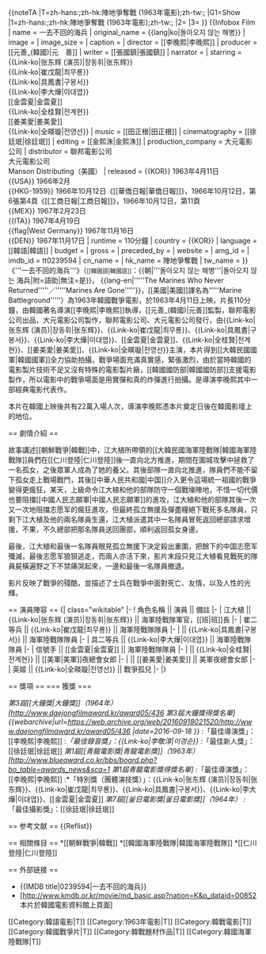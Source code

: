 {{noteTA
|T=zh-hans:;zh-hk:陣地爭奪戰 (1963年電影);zh-tw:;
|G1=Show
|1=zh-hans:;zh-hk:陣地爭奪戰 (1963年電影);zh-tw:;
|2=
|3=
}}
{{Infobox Film
| name           = 一去不回的海兵
| original_name  = {{lang|ko|돌아오지 않는 해병}}
| image          =
| image_size     = 
| caption        = 
| director       = [[李晚熙|李晚熙]]
| producer       = [[元善_(韓國)|元　善]]
| writer         = [[張國鎮|張國鎮]]
| narrator       = 
| starring       = {{Link-ko|张东辉 (演员)|장동휘|张东辉}}<br>{{Link-ko|崔戊龍|최무룡}}<br>{{Link-ko|具鳳書|구봉서}}<br>{{Link-ko|李大燁|이대엽}}<br>[[金雲夏|金雲夏]]<br>{{Link-ko|全桂賢|전계현}}<br>[[姜美愛|姜美愛]]<br>{{Link-ko|全暎璇|전영선}}
| music          = [[田正根|田正根]]
| cinematography = [[徐廷珉|徐廷珉]]
| editing        = [[金熙洙|金熙洙]]
| production_company = 大元電影公司
| distributor    = 聯邦電影公司<br>大元電影公司<br>Manson Distributing（美國）
| released       = {{KOR}} 1963年4月11日<br>{{USA}} 1966年2月<br>{{HKG-1959}} 1966年10月12日<ref>《[[華僑日報|華僑日報]]》，1966年10月12日，第6張第4頁</ref><ref>《[[工商日報|工商日報]]》，1966年10月12日，第11頁</ref><br>{{MEX}} 1967年2月23日<br>{{ITA}} 1967年4月19日<br>{{flag|West Germany}} 1967年11月16日<br>{{DEN}} 1967年11月17日
| runtime        = 110分鐘
| country        = {{KOR}}
| language       = [[韓語|韓語]]
| budget         = 
|  gross              = 
| preceded_by    = 
| website        = 
| amg_id         = 
| imdb_id        = tt0239594 
| cn_name  = 
| hk_name  = 陣地爭奪戰
| tw_name  = 
}}
《'''一去不回的海兵'''》（<small>[[韓國語|韓國語]]</small>：{{朝|'''돌아오지 않는 해병'''|돌아오지 않는 海兵|附=語助|無注=是}}，
{{lang-en|'''''The Marines Who Never Returned'''''／'''''Marines Are Gone'''''}}，[[美國|美國]]譯名為'''''Marine Battleground'''''）為1963年韓國戰爭電影，於1963年4月11日上映，片長110分鐘，由韓國著名導演[[李晚熙|李晚熙]]執導，[[元善_(韓國)|元善]]監製，聯邦電影公司出品，大元電影公司製作，聯邦電影公司、大元電影公司發行，由{{Link-ko|张东辉 (演员)|장동휘|张东辉}}、{{Link-ko|崔戊龍|최무룡}}、{{Link-ko|具鳳書|구봉서}}、{{Link-ko|李大燁|이대엽}}、[[金雲夏|金雲夏]]、{{Link-ko|全桂賢|전계현}}、[[姜美愛|姜美愛]]、{{Link-ko|全暎璇|전영선}}主演，本片得到[[大韓民國國軍|韓國國軍]]全力協助拍攝，戰爭場面充滿真實感，緊張激烈，由於當時韓國的電影製片技術不足又沒有特殊的電影製片廠，[[韓國國防部|韓國國防部]]支援電影製作，所以電影中的戰爭場面是用實彈和真的炸彈進行拍攝。是導演李晚熙其中一部經典電影代表作。

本片在韓國上映後共有22萬入場人次，導演李晚熙憑本片奠定日後在韓國影壇上的地位。

== 劇情介紹 ==

故事講述[[朝鮮戰爭|韓戰]]中，江大植所帶領的[[大韓民國海軍陸戰隊|韓國海軍陸戰隊]]員們在[[仁川登陸|仁川登陸]]後一直向北方推進，期間在圍城攻擊中拯救了一名孤女，之後眾軍人成為了她的養父。其後部隊一直向北推進，隊員們不能不留下孤女走上戰場戰鬥，其後[[中華人民共和國|中国]]介入更令這場統一祖國的戰爭變得更瘋狂，某天，上級命令江大植和他的部隊防守一個戰壕陣地，不惜一切代價也要阻擋[[中國人民志願軍|中國人民志願軍]]的進攻，江大植和他的部隊其後一次又一次地阻擋志愿军的瘋狂進攻，但最終孤立無援及彈盡糧絕下戰死多名隊員，只剩下江大植及他的兩名隊員生還，江大植派遣其中一名隊員冒死返回總部請求增援，不果，不久總部把那名隊員送回團部，順利返回孤女身邊。

最後，江大植和最後一名隊員眼見孤立無援下決定殺出重圍，把餘下的中国志愿军殲滅，最後志愿军狼狽逃走，而兩人亦活下來，影片末段只見江大植看見戰死的隊員屍橫遍野之下不禁痛哭起來，一邊和最後一名隊員撤退。

影片反映了戰爭的殘酷，並描述了士兵在戰爭中面對死亡、友情，以及人性的光輝。

== 演員陣容 ==
{| class="wikitable" 
|- 
! 角色名稱 || 演員 || 備註
|- 
| 江大植 || {{Link-ko|张东辉 (演员)|장동휘|张东辉}} || 海軍陸戰隊軍官，[[班|班]]長
|- 
| 崔二等兵 || {{Link-ko|崔戊龍|최무룡}} || 海軍陸戰隊隊員
|- 
| || {{Link-ko|具鳳書|구봉서}} || 海軍陸戰隊隊員
|- 
| 具二等兵 || {{Link-ko|李大燁|이대엽}} || 海軍陸戰隊隊員
|- 
| 信號手 || [[金雲夏|金雲夏]] || 海軍陸戰隊隊員
|- 
| || {{Link-ko|全桂賢|전계현}} || [[美軍|美軍]]夜總會女郎
|- 
| || [[姜美愛|姜美愛]] || 美軍夜總會女郎
|- 
| 英姬 || {{Link-ko|全暎璇|전영선}} || 戰爭孤兒
|- 
|}

== 獎項 ==
=== 獲獎 ===

*第3屆[[大鐘獎|大鐘獎]]（1964年）<ref>[http://www.daejongfilmaward.kr/award05/436 第3屆大鐘獎得獎名單] {{webarchive|url=https://web.archive.org/web/20160918021520/http://www.daejongfilmaward.kr/award05/436 |date=2016-09-18 }}</ref>
:*「最佳導演獎」：[[李晚熙|李晚熙]]
:*「最佳錄音獎」：{{Link-ko|李敬淳|이경순}}
:*「最佳新人獎」：[[徐廷珉|徐廷珉]]
*第1屆[[青龍電影獎|青龍電影獎]]（1963年）<ref>[http://www.blueaward.co.kr/bbs/board.php?bo_table=awards_news&sca=1 第1屆青龍電影獎得獎名單]</ref>
:*「最佳導演獎」：[[李晚熙|李晚熙]]
:*「特別獎（團體演技獎）」：{{Link-ko|张东辉 (演员)|장동휘|张东辉}}、{{Link-ko|崔戊龍|최무룡}}、{{Link-ko|具鳳書|구봉서}}、{{Link-ko|李大燁|이대엽}}、[[金雲夏|金雲夏]]
*第7屆[[釜日電影獎|釜日電影獎]]（1964年）
:*「最佳攝影獎」：[[徐廷珉|徐廷珉]]

== 参考文献 ==
{{Reflist}}

== 相關條目 ==
*[[朝鮮戰爭|韓戰]]
*[[韓國海軍陸戰隊|韓國海軍陸戰隊]]
*[[仁川登陸|仁川登陸]]

== 外部链接 ==
* {{IMDB title|0239594|一去不回的海兵}}
* [http://www.kmdb.or.kr/movie/md_basic.asp?nation=K&p_dataid=00852 本片於韓國電影資料館上頁面]

[[Category:韓語電影|T]]
[[Category:1963年電影|T]]
[[Category:韓戰電影|T]]
[[Category:韓國戰爭片|T]]
[[Category:韓戰題材作品|T]]
[[Category:韓國海軍陸戰隊|T]]